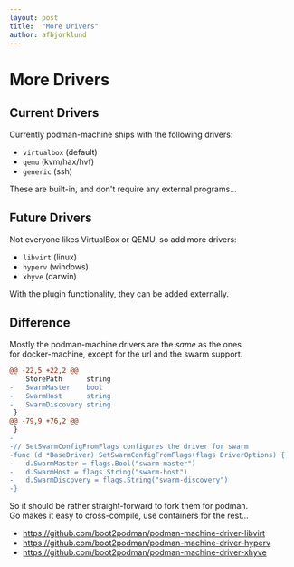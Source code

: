 ```yaml
---
layout: post
title:  "More Drivers"
author: afbjorklund
---
```


# More Drivers

## Current Drivers

Currently podman-machine ships with the following drivers:

- `virtualbox` (default)
- `qemu` (kvm/hax/hvf)
- `generic` (ssh)

These are built-in, and don't require any external programs...

## Future Drivers

Not everyone likes VirtualBox or QEMU, so add more drivers:

- `libvirt` (linux)
- `hyperv` (windows)
- `xhyve` (darwin)

With the plugin functionality, they can be added externally.

## Difference

Mostly the podman-machine drivers are the _same_ as the ones<br>
for docker-machine, except for the url and the swarm support.

```diff
@@ -22,5 +22,2 @@
 	StorePath      string
-	SwarmMaster    bool
-	SwarmHost      string
-	SwarmDiscovery string
 }
@@ -79,9 +76,2 @@
 }
-
-// SetSwarmConfigFromFlags configures the driver for swarm
-func (d *BaseDriver) SetSwarmConfigFromFlags(flags DriverOptions) {
-	d.SwarmMaster = flags.Bool("swarm-master")
-	d.SwarmHost = flags.String("swarm-host")
-	d.SwarmDiscovery = flags.String("swarm-discovery")
-}
```

So it should be rather straight-forward to fork them for podman.<br>
Go makes it easy to cross-compile, use containers for the rest...

- <https://github.com/boot2podman/podman-machine-driver-libvirt>
- <https://github.com/boot2podman/podman-machine-driver-hyperv>
- <https://github.com/boot2podman/podman-machine-driver-xhyve>

